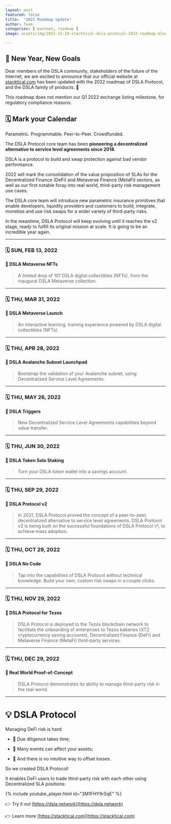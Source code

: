 ```yaml
---
layout: post
featured: false
title:  "2022 Roadmap Update"
author: Team
categories: [ mainnet, roadmap ]
image: assets/img/2021-12-19-stacktical-dsla-protocol-2022-roadmap-blockchain-cryptocurrency-fintech-legaltech-insurtech-itsm-slm-sla-defi-nft.png

---
```


## 🎯 New Year, New Goals

Dear members of the DSLA community, stakeholders of the future of the Internet, we are excited to announce that our official website at [stacktical.com](https://stacktical.com) has been updated with the 2022 roadmap of DSLA Protocol, and the DSLA family of products. 🎉

This roadmap does not mention our Q1 2022 exchange listing milestone, for regulatory compliance reasons.

## 🗓 Mark your Calendar

Parametric. Programmable. Peer-to-Peer. Crowdfunded.

The DSLA Protocol core team has been **pioneering a decentralized alternative to service level agreements since 2018**.

DSLA is a protocol to build and swap protection against bad vendor performance.

2022 will mark the consolidation of the value proposition of SLAs for the Decentralized Finance (DeFi) and Metaverse Finance (MetaFi) sectors, as well as our first notable foray into real world, third-party risk management use cases.

The DSLA core team will introduce new parametric insurance primitives that enable developers, liquidity providers and customers to build, integrate, monetise and use risk swaps for a wider variety of third-party risks. 

In the meantime, DSLA Protocol will keep evolving until it reaches the v2 stage, ready to fulfill its original mission at scale. It is going to be an incredible year again.

---

### 🗓 SUN, FEB 13, 2022

#### 🎯 DSLA Metaverse NFTs

> A limited drop of 101 DSLA digital collectibles (NFTs), from the inaugural DSLA Metaverse collection.

---

### 🗓 THU, MAR 31, 2022

#### 🎯 DSLA Metaverse Launch

> An interactive learning, training experience powered by DSLA digital collectibles (NFTs).

---

### 🗓 THU, APR 28, 2022

#### 🎯 DSLA Avalanche Subnet Launchpad

> Bootstrap the validation of your Avalanche subnet, using Decentralized Service Level Agreements.

---

### 🗓 THU, MAY 26, 2022

#### 🎯 DSLA Triggers

> New Decentralized Service Level Agreements capabilities beyond value transfer.

---

### 🗓 THU, JUN 30, 2022

#### 🎯 DSLA Token Solo Staking

> Turn your DSLA token wallet into a savings account.

---

### 🗓 THU, SEP 29, 2022

#### 🎯 DSLA Protocol v2

> In 2021, DSLA Protocol proved the concept of a peer-to-peer, decentralized alternative to service level agreements. DSLA Protovol v2 is being built on the successful foundations of DSLA Protocol v1, to achieve mass adoption.

---

### 🗓 THU, OCT 29, 2022

#### 🎯 DSLA No Code

> Tap into the capabilities of DSLA Protocol without technical knowledge. Build your own, custom risk swaps in a couple clicks.

---

### 🗓 THU, NOV 29, 2022

#### 🎯 DSLA Protocol for Tezos

> DSLA Protocol is deployed to the Tezos blockchain network to facilitate the onboarding of enterprises to Tezos bakeries (XTZ cryptocurrency saving accounts), Decentralized Finance (DeFi) and Metaverse Finance (MetaFi) third-party services.

---

### 🗓 THU, DEC 29, 2022

#### 🎯 Real World Proof-of-Concept

> DSLA Protocol demonstrates its ability to manage third-party risk in the real world.

---

# 💡 DSLA Protocol

Managing DeFi risk is hard:

- 🧐 Due diligence takes time;

- 🔻 Many events can affect your assets;

- 🧯 And there is no intuitive way to offset losses.

So we created DSLA Protocol!

It enables DeFi users to trade third-party risk with each other using Decentralized SLA positions:

{% include youtube_player.html id="3M1FHY9rSqE" %}

 👉 Try it out [https://dsla.network](https://dsla.network) 

👉 Learn more [https://stacktical.com](https://stacktical.com)